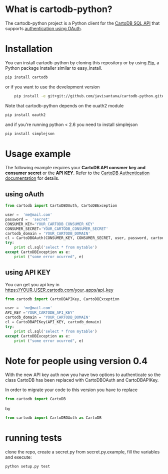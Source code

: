 # What is cartodb-python? #

The cartodb-python project is a Python client for the [CartoDB SQL API](http://developers.cartodb.com/api/sql.html) that supports [authentication using OAuth](http://developers.cartodb.com/api/authentication.html).

# Installation #

You can install cartodb-python by cloning this repository or by using [Pip](http://pypi.python.org/pypi/pip), a Python package installer similar to easy_install.

```bash
pip install cartodb
```

or if you want to use the development version

```bash
    pip install -e git+git://github.com/javisantana/cartodb-python.git#egg=cartodb
```

Note that cartodb-python depends on the ouath2 module

```bash
pip install oauth2
```

and if you're running python < 2.6 you need to install simplejson

```bash
pip install simplejson
```


# Usage example #

The following example requires your **CartoDB API consmer key and consumer secret** or the **API KEY**. Refer to the [CartoDB Authentication documentation](http://developers.cartodb.com/documentation/cartodb-apis.html#authentication) for details.

## using oAuth

```python
from cartodb import CartoDBOAuth, CartoDBException

user =  'me@mail.com'
password =  'secret'
CONSUMER_KEY='YOUR_CARTODB_CONSUMER_KEY'
CONSUMER_SECRET='YOUR_CARTODB_CONSUMER_SECRET'
cartodb_domain = 'YOUR_CARTODB_DOMAIN'
cl = CartoDBOAuth(CONSUMER_KEY, CONSUMER_SECRET, user, password, cartodb_domain)
try:
    print cl.sql('select * from mytable')
except CartoDBException as e:
    print ("some error ocurred", e)
```

## using API KEY

You can get you api key in https://YOUR_USER.cartodb.com/your_apps/api_key

```python
from cartodb import CartoDBAPIKey, CartoDBException

user =  'me@mail.com'
API_KEY ='YOUR_CARTODB_API_KEY'
cartodb_domain = 'YOUR_CARTODB_DOMAIN'
cl = CartoDBAPIKey(API_KEY, cartodb_domain)
try:
    print cl.sql('select * from mytable')
except CartoDBException as e:
    print ("some error ocurred", e)
```

# Note for people using version 0.4 

With the new API key auth now you have two options to authenticate so the class CartoDB has been replaced with CartoDBOAuth and CartoDBAPIKey.

In order to migrate your code to this version you have to replace

```python
from cartodb import CartoDB
```

by

```python
from cartodb import CartoDBOAuth as CartoDB
```

# running tests

clone the repo, create a secret.py from secret.py.example, fill the variables and execute:

```base
python setup.py test
```




